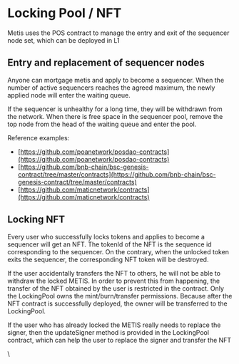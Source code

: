 # Locking Pool / NFT

Metis uses the POS contract to manage the entry and exit of the sequencer node set, which can be deployed in L1

## Entry and replacement of sequencer nodes

Anyone can mortgage metis and apply to become a sequencer. When the number of active sequencers reaches the agreed maximum, the newly applied node will enter the waiting queue.

If the sequencer is unhealthy for a long time, they will be withdrawn from the network. When there is free space in the sequencer pool, remove the top node from the head of the waiting queue and enter the pool.

Reference examples:

* [https://github.com/poanetwork/posdao-contracts](https://github.com/poanetwork/posdao-contracts)
* [https://github.com/bnb-chain/bsc-genesis-contract/tree/master/contracts](https://github.com/bnb-chain/bsc-genesis-contract/tree/master/contracts)
* [https://github.com/maticnetwork/contracts](https://github.com/maticnetwork/contracts)

## **Locking NFT**

Every user who successfully locks tokens and applies to become a sequencer will get an NFT. The tokenId of the NFT is the sequence id corresponding to the sequencer. On the contrary, when the unlocked token exits the sequencer, the corresponding NFT token will be destroyed.

If the user accidentally transfers the NFT to others, he will not be able to withdraw the locked METIS. In order to prevent this from happening, the transfer of the NFT obtained by the user is restricted in the contract. Only the LockingPool owns the mint/burn/transfer permissions. Because after the NFT contract is successfully deployed, the owner will be transferred to the LockingPool.

If the user who has already locked the METIS really needs to replace the signer, then the updateSigner method is provided in the LockingPool contract, which can help the user to replace the signer and transfer the NFT

\
